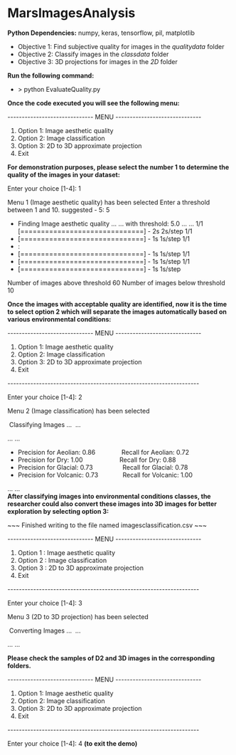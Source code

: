 <h1>MarsImagesAnalysis</h1>
<p><strong>Python Dependencies:</strong> numpy, keras, tensorflow, pil, matplotlib</p>
<ul>
<li>Objective 1: Find subjective quality for images in the&nbsp;<em>qualitydata</em>&nbsp;folder</li>
<li>Objective 2: Classify images in the&nbsp;<em>classdata</em>&nbsp;folder</li>
<li>Objective 3: 3D projections for images in the&nbsp;<em>2D</em>&nbsp;folder</li>
</ul>
<p><strong>Run the following command:</strong></p>
<ul>
<li>&gt; python EvaluateQuality.py</li>
</ul>
<p><strong>Once the code executed you will see the following menu:</strong></p>
<p>------------------------------ MENU ------------------------------</p>
<ol>
<li>Option 1: Image aesthetic quality</li>
<li>Option 2: Image classification</li>
<li>Option 3: 2D to 3D approximate projection</li>
<li>Exit</li>
</ol>
<p><strong>For demonstration purposes, please select the number 1 to determine the quality of the images in your dataset:</strong></p>
<p>Enter your choice [1-4]: 1</p>
<p>Menu 1 (Image aesthetic quality) has been selected Enter a threshold between 1 and 10. suggested - 5: 5</p>
<ul>
<li>Finding Image aesthetic quality ... ... with threshold: 5.0 ... ... 1/1 [==============================] - 2s 2s/step 1/1</li>
<li>[==============================] - 1s 1s/step 1/1</li>
<li>:</li>
<li>[==============================] - 1s 1s/step 1/1</li>
<li>[==============================] - 1s 1s/step 1/1</li>
<li>[==============================] - 1s 1s/step</li>
</ul>
<p>Number of images above threshold 60 Number of images below threshold 10</p>
<p><strong>Once the images with acceptable quality are identified, now it is the time to select option 2 which will separate the images automatically based on various environmental conditions:</strong></p>
<p>------------------------------ MENU ------------------------------</p>
<ol>
<li>Option 1: Image aesthetic quality</li>
<li>Option 2: Image classification</li>
<li>Option 3: 2D to 3D approximate projection</li>
<li>Exit</li>
</ol>
<p>-------------------------------------------------------------------</p>
<p>Enter your choice [1-4]: 2</p>
<p>Menu 2 (Image classification) has been selected</p>
<p>&nbsp;Classifying Images ...&nbsp; ...</p>
<p>... ...</p>
<ul>
<li>Precision for Aeolian: 0.86&nbsp;&nbsp;&nbsp;&nbsp;&nbsp;&nbsp;&nbsp;&nbsp;&nbsp;&nbsp;&nbsp;&nbsp;&nbsp;&nbsp; Recall for Aeolian: 0.72</li>
<li>Precision for Dry: 1.00&nbsp; &nbsp; &nbsp; &nbsp; &nbsp; &nbsp; &nbsp; &nbsp; &nbsp; &nbsp; &nbsp;Recall for Dry: 0.88</li>
<li>Precision for Glacial: 0.73&nbsp;&nbsp;&nbsp;&nbsp;&nbsp;&nbsp;&nbsp;&nbsp;&nbsp;&nbsp;&nbsp;&nbsp;&nbsp;&nbsp;&nbsp;&nbsp; Recall for Glacial: 0.78</li>
<li>Precision for Volcanic: 0.73&nbsp;&nbsp;&nbsp;&nbsp;&nbsp;&nbsp;&nbsp;&nbsp;&nbsp;&nbsp;&nbsp;&nbsp;&nbsp; Recall for Volcanic: 1.00</li>
</ul>
<p>... ...<br /> <strong>After classifying images into environmental conditions classes, the researcher could also convert these images into 3D images for better exploration by selecting option 3:</strong><br /> </p>
<p>~~~ Finished writing to the file named imagesclassification.csv ~~~</p>
<p>------------------------------ MENU ------------------------------</p>
<ol>
<li>Option 1 : Image aesthetic quality</li>
<li>Option 2 : Image classification</li>
<li>Option 3 : 2D to 3D approximate projection</li>
<li>Exit</li>
</ol>
<p>-------------------------------------------------------------------</p>
<p>Enter your choice [1-4]: 3</p>
<p>Menu 3 (2D to 3D projection) has been selected</p>
<p>&nbsp;Converting Images ...&nbsp; ...</p>
<p>... ...</p>
<p><strong>Please check the samples of D2 and 3D images in the corresponding folders.<br /> </strong></p>
<p>------------------------------ MENU ------------------------------</p>
<ol>
<li>Option 1: Image aesthetic quality</li>
<li>Option 2: Image classification</li>
<li>Option 3: 2D to 3D approximate projection</li>
<li>Exit</li>
</ol>
<p>-------------------------------------------------------------------</p>
<p>Enter your choice [1-4]: 4 <strong>(to exit the demo)</strong></p>

